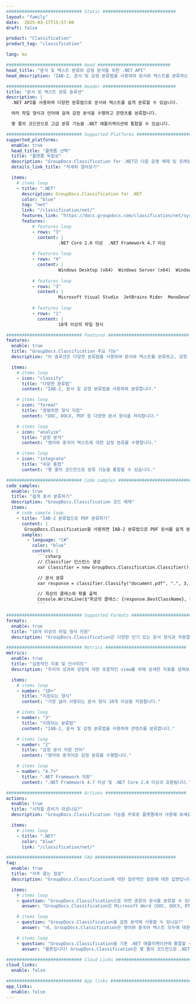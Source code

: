 ```yaml
---
############################# Static ############################
layout: "family"
date:  2025-03-17T15:57:00
draft: false

product: "Classification"
product_tag: "classification"

lang: ko

############################# Head ############################
head_title: "문서 및 텍스트 분류와 감정 분석을 위한 .NET API"
head_description: "IAB-2, 문서 및 감정 분류법을 사용하여 문서와 텍스트를 분류하는 강력한 .NET 라이브러리. 다양한 파일 형식과 언어를 지원합니다."

############################# Header ############################
title: "문서 및 텍스트 분류 솔루션"
description: |
  .NET API를 사용하여 다양한 분류법으로 문서와 텍스트를 쉽게 분류할 수 있습니다.

  여러 파일 형식과 언어에 걸쳐 감정 분석을 수행하고 콘텐츠를 분류합니다.

  몇 줄의 코드만으로 고급 분류 기능을 .NET 애플리케이션에 통합할 수 있습니다.

############################# Supported Platforms ###############################
supported_platforms:
  enable: true
  head_title: "플랫폼 선택"
  title: "플랫폼 독립성"
  description: "GroupDocs.Classification for .NET은 다음 운영 체제 및 프레임워크와 호환됩니다:"
  details_link_title: "자세히 알아보기"

  items:
    # items loop
    - title: ".NET"
      description: GroupDocs.Classification for .NET
      color: "blue"
      tag: "net"
      link: "/classification/net/"
      features_link: "https://docs.groupdocs.com/classification/net/system-requirements/"
      features:
          # features loop
          - rows: "3"
            content: |
                    .NET Core 2.0 이상  .NET Framework 4.7 이상
      
          # features loop
          - rows: "4"
            content: |
                    Windows Desktop (x64)  Windows Server (x64)  Windows Azure  Mac OS X x64 (10.12+)
      
          # features loop
          - rows: "3"
            content: |
                    Microsoft Visual Studio  JetBrains Rider  MonoDevelop
      
          # features loop
          - rows: "1"
            content: |
                    10개 이상의 파일 형식

############################# Features ###############################
features:
  enable: true
  title: "GroupDocs.Classification 주요 기능"
  description: "이 솔루션은 다양한 분류법을 사용하여 문서와 텍스트를 분류하고, 감정 분석을 수행하며, 고급 분류 기능을 .NET 애플리케이션에 통합하는 데 도움을 줍니다."

  items:
    # items loop
    - icon: "classify"
      title: "다양한 분류법"
      content: "IAB-2, 문서 및 감정 분류법을 사용하여 분류합니다."

    # items loop
    - icon: "format"
      title: "광범위한 형식 지원"
      content: "DOC, DOCX, PDF 등 다양한 문서 형식을 처리합니다."

    # items loop
    - icon: "analyze"
      title: "감정 분석"
      content: "영어와 중국어 텍스트에 대한 감정 분류를 수행합니다."

    # items loop
    - icon: "integrate"
      title: "쉬운 통합"
      content: "몇 줄의 코드만으로 분류 기능을 통합할 수 있습니다."

############################# Code samples ############################
code_samples:
  enable: true
  title: "쉽게 문서 분류하기"
  description: "GroupDocs.Classification 코드 예제"
  items:
    # code sample loop
    - title: "IAB-2 분류법으로 PDF 분류하기"
      content: |
       GroupDocs.Classification을 사용하면 IAB-2 분류법으로 PDF 문서를 쉽게 분류할 수 있습니다. 문서 경로, 원하는 결과 수, 분류법 유형을 지정하기만 하면 분류 결과를 얻을 수 있습니다.
      samples:
        - language: "C#"
          color: "blue"
          content: |
            ```csharp
            // Classifier 인스턴스 생성
            var classifier = new GroupDocs.Classification.Classifier();

            // 문서 분류
            var response = classifier.Classify("document.pdf", ".", 3, Taxonomy.Iab2);

            // 최상의 클래스와 확률 출력
            Console.WriteLine($"최상의 클래스: {response.BestClassName}, 확률: {response.BestClassProbability}");
            ```

############################# Supported Formats ###############################
formats:
  enable: true
  title: "10개 이상의 파일 형식 지원"
  description: "GroupDocs.Classification은 다양한 인기 있는 문서 형식과 작동합니다"

############################# Metrics ###############################
metrics:
  enable: true
  title: "심층적인 지표 및 인사이트"
  description: "우리의 성과와 성장에 대한 포괄적인 view를 위해 상세한 지표를 살펴보세요."

  items:
    # items loop
    - number: "10+"
      title: "지원되는 형식"
      content: "가장 널리 사용되는 문서 형식 10개 이상을 지원합니다."

    # items loop
    - number: "3"
      title: "지원되는 분류법"
      content: "IAB-2, 문서 및 감정 분류법을 사용하여 콘텐츠를 분류합니다."

    # items loop
    - number: "2"
      title: "감정 분석 지원 언어"
      content: "영어와 중국어로 감정 분류를 수행합니다."

    # items loop
    - number: "4.7+"
      title: ".NET Framework 지원"
      content: ".NET Framework 4.7 이상 및 .NET Core 2.0 이상과 호환됩니다."

############################# Actions ###############################
actions:
  enable: true
  title: "시작할 준비가 되셨나요?"
  description: "GroupDocs.Classification 기능을 무료로 플랫폼에서 사용해 보세요."

  items:
    # items loop
    - title: ".NET"
      color: "blue"
      link: "/classification/net/"

############################# FAQ ###############################
faq:
  enable: true
  title: "자주 묻는 질문"
  description: "GroupDocs.Classification에 대한 일반적인 질문에 대한 답변입니다."

  items:
    # items loop
    - question: "GroupDocs.Classification으로 어떤 종류의 문서를 분류할 수 있나요?"
      answer: "GroupDocs.Classification은 Microsoft Word (DOC, DOCX, RTF), OpenOffice (ODT), PDF, 일반 텍스트 (TXT) 파일을 포함한 다양한 문서 형식을 지원합니다."

    # items loop
    - question: "GroupDocs.Classification을 감정 분석에 사용할 수 있나요?"
      answer: "네, GroupDocs.Classification은 영어와 중국어 텍스트 모두에 대한 감정 분석을 지원하여 문서나 텍스트 스니펫의 감정을 결정할 수 있습니다."

    # items loop
    - question: "GroupDocs.Classification을 기존 .NET 애플리케이션에 통합할 수 있나요?"
      answer: "물론입니다! GroupDocs.Classification은 몇 줄의 코드만으로 .NET 애플리케이션에 쉽게 통합할 수 있는 사용자 친화적인 API를 제공합니다. 기존 워크플로우와 원활하게 작동하도록 설계되었습니다."

############################# Cloud Links ###############################
cloud_links:
  enable: false

############################# App links ###############################
app_links:
  enable: false
---
```

